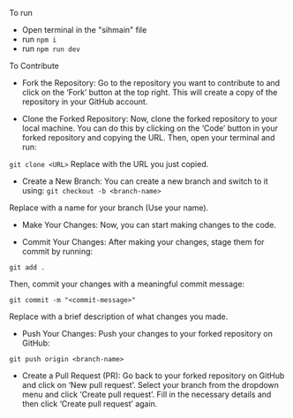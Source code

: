 To run

- Open terminal in the "sihmain" file
- run `npm i`
- run `npm run dev`

To Contribute

- Fork the Repository: Go to the repository you want to contribute to and click on the ‘Fork’ button at the top right. This will create a copy of the repository in your GitHub account.

- Clone the Forked Repository: Now, clone the forked repository to your local machine. You can do this by clicking on the ‘Code’ button in your forked repository and copying the URL. Then, open your terminal and run:

`git clone <URL>`
Replace <URL> with the URL you just copied.

- Create a New Branch: You can create a new branch and switch to it using:
  `git checkout -b <branch-name>`

Replace <branch-name> with a name for your branch (Use your name).

- Make Your Changes: Now, you can start making changes to the code.

- Commit Your Changes: After making your changes, stage them for commit by running:

`git add .`

Then, commit your changes with a meaningful commit message:

`git commit -m "<commit-message>"`

Replace <commit-message> with a brief description of what changes you made.

- Push Your Changes: Push your changes to your forked repository on GitHub:

`git push origin <branch-name>`

- Create a Pull Request (PR): Go back to your forked repository on GitHub and click on ‘New pull request’. Select your branch from the dropdown menu and click ‘Create pull request’. Fill in the necessary details and then click ‘Create pull request’ again.
